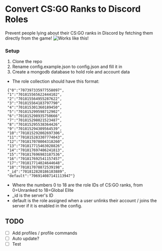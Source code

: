 # Convert CS:GO Ranks to Discord Roles
Prevent people lying about their CS:GO ranks in Discord by fetching them directly from the game!
![Works like this!](https://please.get-some.help/AEvXp22.gif)
### Setup
1. Clone the repo
2. Rename config.example.json to config.json and fill it in
3. Create a mongodb database to hold role and account data
- The role collection should have this format:
```
 {"0":"707397335977558097",
 "1":"701815565622444102",
 "2":"701815564955287622",
 "3":"701815564183797790",
 "4":"701815301360189450",
 "5":"701815299598712902",
 "6":"701815298935750666",
 "7":"701815298021523487",
 "8":"701815295538364426",
 "9":"701815294309564539",
 "10":"701815292002697306",
 "11":"701815283307774043",
 "12":"701817078004318260",
 "13":"701817715463028826",
 "14":"701817697486241813",
 "15":"701817696983187536",
 "16":"701817692541157457",
 "17":"701817714024644648",
 "18":"701817078872539198",
 "_id":"701812820186103889",
 "default":"706914087141113947"}
```
- Where the numbers 0 to 18 are the role IDs of CS:GO ranks, from 0=Unranked to 18=Global Elite
- _id is the server's ID
- default is the role assigned when a user unlinks their account / joins the server if it is enabled in the config.

## TODO
- [ ] Add profiles / profile commands
- [ ] Auto update?
- [ ] Test